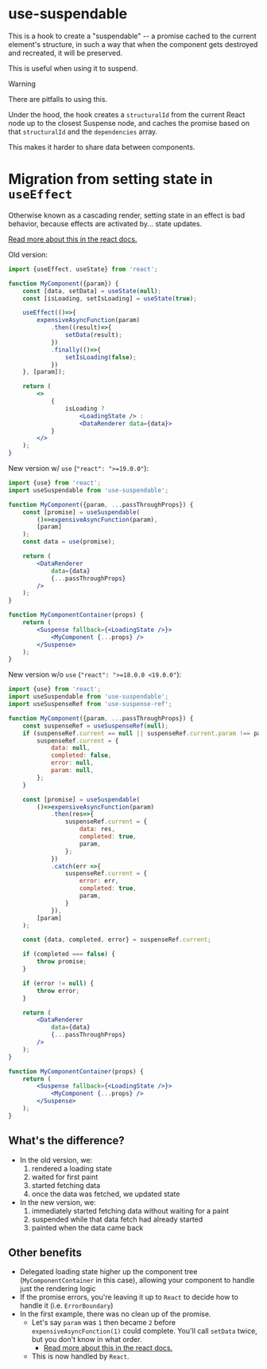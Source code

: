 # use-suspendable

This is a hook to create a "suspendable" -- a promise cached to the current element's structure, in such a way that when the component gets destroyed and recreated, it will be preserved.

This is useful when using it to suspend.

> [!WARNING]  
> There are pitfalls to using this.
> 
> Under the hood, the hook creates a `structuralId` from the current React node up to the closest Suspense node, and caches the promise based on that `structuralId` and the `dependencies` array.
>
> This makes it harder to share data between components.


# Migration from setting state in `useEffect`

Otherwise known as a cascading render, setting state in an effect is bad behavior, because effects are activated by... state updates.

[Read more about this in the react docs.](https://react.dev/learn/you-might-not-need-an-effect)


Old version:
```jsx
import {useEffect, useState} from 'react';

function MyComponent({param}) {
    const [data, setData] = useState(null);
    const [isLoading, setIsLoading] = useState(true);

    useEffect(()=>{
        expensiveAsyncFunction(param)
            .then((result)=>{
                setData(result);
            })
            .finally(()=>{
                setIsLoading(false);
            })
    }, [param]);

    return (
        <>
            {
                isLoading ? 
                    <LoadingState /> :
                    <DataRenderer data={data}>
            }
        </>
    );
}
```

New version w/ `use` (`"react": ">=19.0.0"`):
```jsx
import {use} from 'react';
import useSuspendable from 'use-suspendable';

function MyComponent({param, ...passThroughProps}) {
    const [promise] = useSuspendable(
        ()=>expensiveAsyncFunction(param),
        [param]
    );
    const data = use(promise);

    return (
        <DataRenderer
            data={data}
            {...passThroughProps}
        />
    );
}

function MyComponentContainer(props) {
    return (
        <Suspense fallback={<LoadingState />}>
            <MyComponent {...props} />
        </Suspense>
    );
}
```

New version w/o `use` (`"react": ">=18.0.0 <19.0.0"`):
```jsx
import {use} from 'react';
import useSuspendable from 'use-suspendable';
import useSuspenseRef from 'use-suspense-ref';

function MyComponent({param, ...passThroughProps}) {
    const suspenseRef = useSuspenseRef(null);
    if (suspenseRef.current == null || suspenseRef.current.param !== param) {
        suspenseRef.current = {
            data: null,
            completed: false,
            error: null,
            param: null,
        };
    }

    const [promise] = useSuspendable(
        ()=>expensiveAsyncFunction(param)
            .then(res=>{
                suspenseRef.current = {
                    data: res,
                    completed: true,
                    param,
                };
            })
            .catch(err =>{
                suspenseRef.current = {
                    error: err,
                    completed: true,
                    param,
                }
            }),
        [param]
    );

    const {data, completed, error} = suspenseRef.current;

    if (completed === false) {
        throw promise;
    }

    if (error != null) {
        throw error;
    }

    return (
        <DataRenderer
            data={data}
            {...passThroughProps}
        />
    );
}

function MyComponentContainer(props) {
    return (
        <Suspense fallback={<LoadingState />}>
            <MyComponent {...props} />
        </Suspense>
    );
}
```


## What's the difference?
- In the old version, we:
  1. rendered a loading state
  2. waited for first paint
  3. started fetching data
  4. once the data was fetched, we updated state
- In the new version, we:
  1. immediately started fetching data without waiting for a paint
  2. suspended while that data fetch had already started
  3. painted when the data came back

## Other benefits
- Delegated loading state higher up the component tree (`MyComponentContainer` in this case), allowing your component to handle just the rendering logic
- If the promise errors, you're leaving it up to `React` to decide how to handle it (i.e. `ErrorBoundary`)
- In the first example, there was no clean up of the promise.
  - Let's say `param` was `1` then became `2` before `expensiveAsyncFunction(1)` could complete. You'll call `setData` twice, but you don't know in what order.
    - [Read more about this in the react docs.](https://react.dev/reference/react/useEffect#:~:text=Note%20the%20ignore%20variable%20which%20is%20initialized%20to%20false%2C%20and%20is%20set%20to%20true%20during%20cleanup.%20This%20ensures%20your%20code%20doesn%E2%80%99t%20suffer%20from%20%E2%80%9Crace%20conditions%E2%80%9D%3A%20network%20responses%20may%20arrive%20in%20a%20different%20order%20than%20you%20sent%20them.)
  - This is now handled by `React`.
